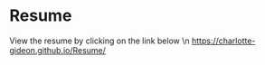 # Resume
View the resume by clicking on the link below \n
https://charlotte-gideon.github.io/Resume/
